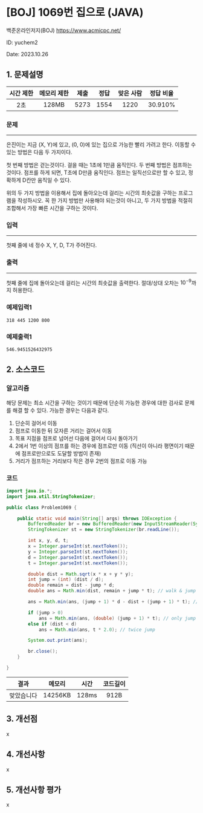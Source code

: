 # [BOJ] 1069번 집으로 (JAVA)
백준온라인저지(BOJ) https://www.acmicpc.net/

ID: yuchem2

Date: 2023.10.26
## 1. 문제설명
| 시간 제한 | 메모리 제한 | 제출  | 정답 | 맞은 사람 | 정답 비율 |
| :---: | :---: | :---: | :---: | :---: | :---: |
| 2초 | 128MB | 5273 | 1554 | 1220 | 30.910% |

### 문제
---
은진이는 지금 (X, Y)에 있고, (0, 0)에 있는 집으로 가능한 빨리 가려고 한다. 이동할 수 있는 방법은 다음 두 가지이다.

첫 번째 방법은 걷는것이다. 걸을 때는 1초에 1만큼 움직인다. 두 번째 방법은 점프하는 것이다. 점프를 하게 되면, T초에 D만큼 움직인다. 점프는 일직선으로만 할 수 있고, 정확하게 D칸만 움직일 수 있다.

위의 두 가지 방법을 이용해서 집에 돌아오는데 걸리는 시간의 최솟값을 구하는 프로그램을 작성하시오. 꼭 한 가지 방법만 사용해야 되는것이 아니고, 두 가지 방법을 적절히 조합해서 가장 빠른 시간을 구하는 것이다.

### 입력
---
첫째 줄에 네 정수 X, Y, D, T가 주어진다.

### 출력
---
첫째 줄에 집에 돌아오는데 걸리는 시간의 최솟값을 출력한다. 절대/상대 오차는 $10^{-9}$까지 허용한다.
### 예제입력1
```
318 445 1200 800
```
### 예제출력1
```
546.9451526432975
```
## 2. 소스코드

### 알고리즘
해당 문제는 최소 시간을 구하는 것이기 때문에 단순히 가능한 경우에 대한 검사로 문제를 해결 할 수 있다. 
가능한 경우는 다음과 같다.
1. 단순히 걸어서 이동
2. 점프로 이동한 뒤 모자른 거리는 걸어서 이동
3. 목표 지점을 점프로 넘어선 다음에 걸어서 다시 돌아가기
4. 2에서 1번 이상의 점프를 하는 경우에 점프로만 이동 (직선이 아니라 평면이기 때문에 점프로만으로도 도달할 방법이 존재)
5. 거리가 점프하는 거리보다 작은 경우 2번의 점프로 이동 가능

### 코드
```java
import java.io.*;
import java.util.StringTokenizer;

public class Problem1069 {

	public static void main(String[] args) throws IOException {
		BufferedReader br = new BufferedReader(new InputStreamReader(System.in));
		StringTokenizer st = new StringTokenizer(br.readLine());

		int x, y, d, t;
		x = Integer.parseInt(st.nextToken());
		y = Integer.parseInt(st.nextToken());
		d = Integer.parseInt(st.nextToken());
		t = Integer.parseInt(st.nextToken());

		double dist = Math.sqrt(x * x + y * y);
		int jump = (int) (dist / d);
		double remain = dist - jump * d;
		double ans = Math.min(dist, remain + jump * t); // walk & jump + remain

		ans = Math.min(ans, (jump + 1) * d - dist + (jump + 1) * t); // jump + jump - walk

		if (jump > 0)
			ans = Math.min(ans, (double) (jump + 1) * t); // only jump
		else if (dist < d)
			ans = Math.min(ans, t * 2.0); // twice jump

		System.out.print(ans);

		br.close();
	}

}
```
| 결과 | 메모리 | 시간 | 코드길이 |
|:---:|:-----: | :---: | :----: |
| 맞았습니다 | 14256KB | 128ms | 912B |

## 3. 개선점
x
## 4. 개선사항
x
## 5. 개선사항 평가
x
